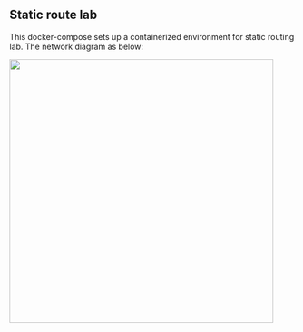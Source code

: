 ## Static route lab ##
This docker-compose sets up a containerized environment for static routing lab. The network diagram as below:

<img width="465"  src="https://user-images.githubusercontent.com/57078914/159845649-4aee5625-2bb8-4a23-8575-bd0550eac09a.png">

